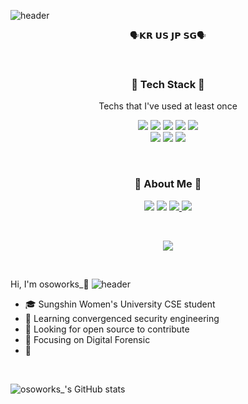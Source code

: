 ![header](https://capsule-render.vercel.app/api?type=waving&color=timeAuto&height=350&section=header&text=osoworks&fontsize=150)

<p align="center">🗣️𝗞𝗥 𝗨𝗦 𝗝𝗣 𝗦𝗚🗣️</p>

<br>

<h3 align="center">🔧 Tech Stack 🔧</h3>

<p align="center"> Techs that I've used at least once </p>

<p align="center">
  <img src="https://img.shields.io/badge/Python-3766AB?style=flat-square&logo=Python&logoColor=white"/></a> 
  <img src="https://img.shields.io/badge/Java-007396?style=flat-square&logo=Java&logoColor=white"/></a>
  <img src="https://img.shields.io/badge/C++-00599C?style=flat-square&logo=C%2B%2B&logoColor=white"/></a> 
  <img src="https://img.shields.io/badge/css-1572B6?style=flat-square&logo=css3&logoColor=white"/></a> 
  <img src="https://img.shields.io/badge/Javascript-ffb13b?style=flat-square&logo=javascript&logoColor=white"/></a>
  <br>
 <img src="https://img.shields.io/badge/Adobe Illustrator-FF9A00?style=flat-square&logo=AdobeIllustrator&logoColor=black"/></a> 
 <img src="https://img.shields.io/badge/Adobe Photoshop-31A8FF?style=flat-square&logo=AdobePhotoshop&logoColor=black"/></a> 
 <img src="https://img.shields.io/badge/Adobe Premiere Pro-9999FF?style=flat-square&logo=AdobePremierePro&logoColor=black"/></a>
</p>
  
<br>

<h3 align="center"> 🐾 About Me 🐾 </h3>
<p align="center">
  <a href="https://www.instagram.com/osoworks_/"><img src="https://img.shields.io/badge/Instagram-E4405F?style=flat-square&logo=Instagram&logoColor=white&link=https://www.instagram.com/osoworks_/"/></a>
  <a href="mailto:20200913@sungshin.ac.kr"><img src="https://img.shields.io/badge/Gmail-d14836?style=flat-square&logo=Gmail&logoColor=white&link=20200913@sungshin.ac.kr"/></a>
  <a href="https://osoworks.github.io/"><img src="https://img.shields.io/badge/GitHub-181717?style=flat-square&logo=GitHub&logoColor=white&link=https://osointhezzz.github.io/"/>
  <a href="https://opensea.io/osoworks_"><img src="https://img.shields.io/badge/OpenSea-2081E2?style=flat-square&logo=OpenSea&logoColor=white&link=https://opensea.io/osoworks_"/></a>
</p>
<br>

<p align="center">
  <a href="https://hits.seeyoufarm.com"><img src="https://hits.seeyoufarm.com/api/count/incr/badge.svg?url=https://github.com/osointhezzz&count_bg=%233D79C8&title_bg=%23555555&icon=github.svg&icon_color=%23E7E7E7&title=hits&edge_flat=false"/></a>
</p>

<br>

Hi, I'm osoworks_🐾 
![header](https://capsule-render.vercel.app/api?type=rect&color=gradient&height=1)
- :mortar_board: Sungshin Women's University CSE student
- 🌱 Learning convergenced security engineering 
- 🤔 Looking for open source to contribute
- 🔭 Focusing on Digital Forensic
- 🔐

<br>

![osoworks_'s GitHub stats](https://github-readme-stats.vercel.app/api?username=osoworks&theme=flag-india&show_icons=true)

<br>

<!--
**[![Solved.ac Profile](http://mazassumnida.wtf/api/v2/generate_badge?boj=백준아이디)](https://solved.ac/백준아이디/)
